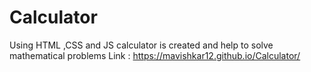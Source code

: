 # Calculator
Using HTML ,CSS and JS calculator is created and help to solve mathematical problems
Link : https://mavishkar12.github.io/Calculator/
